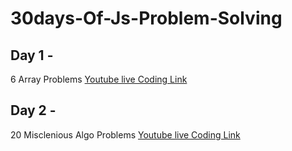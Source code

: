 # 30days-Of-Js-Problem-Solving

## Day 1 - 
6 Array Problems 
[Youtube live Coding Link](https://www.youtube.com/watch?v=R3NOxN_1y1A)

## Day 2 - 
20 Misclenious Algo Problems 
[Youtube live Coding Link](https://youtu.be/xpUMAFeWNGg)


